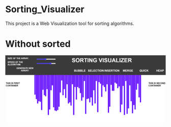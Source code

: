 # Sorting_Visualizer

This project is a Web Visualization tool for sorting algorithms.

# Without sorted
![](Images/visualiser_image1.png)
